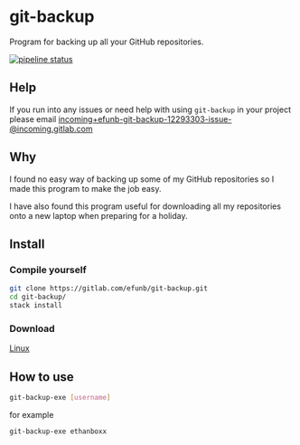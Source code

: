 # git-backup
Program for backing up all your GitHub repositories.

[![pipeline status](https://gitlab.com/efunb/git-backup/badges/master/pipeline.svg)](https://gitlab.com/efunb/read_input/commits/stable)

## Help

If you run into any issues or need help with using `git-backup` in your project please email [incoming+efunb-git-backup-12293303-issue-@incoming.gitlab.com](incoming+efunb-git-backup-12293303-issue-@incoming.gitlab.com)

## Why

I found no easy way of backing up some of my GitHub repositories so I made this program to make the job easy.

I have also found this program useful for downloading all my repositories onto a new laptop when preparing for a holiday.

## Install
### Compile yourself

```sh
git clone https://gitlab.com/efunb/git-backup.git
cd git-backup/
stack install
```

### Download

[Linux](https://gitlab.com/efunb/git-backup/-/jobs/artifacts/stable/raw/files/git-backup-exe?job=linux-optimized)

## How to use

```sh
git-backup-exe [username]
```
for example
```sh
git-backup-exe ethanboxx
```